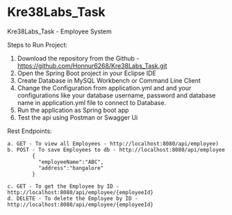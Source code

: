 # Kre38Labs_Task
Kre38Labs_Task - Employee System

Steps to Run Project:

1. Download the repository from the Github - https://github.com/Honnur6268/Kre38Labs_Task.git
2. Open the Spring Boot project in your Eclipse IDE
3. Create Database in MySQL Workbench or Command Line Client
4. Change the Configuration from application.yml and and your configurations like your database username, password and database name in application.yml file to connect to Database.
5. Run the application as Spring boot app
6. Test the api using Postman or Swagger Ui

Rest Endpoints:

    a. GET - To view all Employees - http://localhost:8080/api/employee)
    b. POST - To save Employees to db - http://localhost:8080/api/employee
            {
              "employeeName":"ABC",
              "address":"bangalore"
            }
            
    c. GET - To get the Employee by ID - http://localhost:8080/api/employee/{employeeId}
    d. DELETE - To delete the Employee by ID - http://localhost:8080/api/employee/{employeeId}

